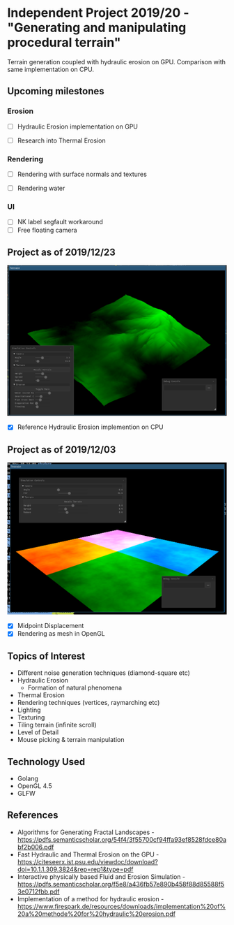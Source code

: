 # Independent Project 2019/20 - "Generating and manipulating procedural terrain"
Terrain generation coupled with hydraulic erosion on GPU. Comparison with same implementation on CPU.

## Upcoming milestones

### Erosion

- [ ] Hydraulic Erosion implementation on GPU
- [ ] Research into Thermal Erosion


### Rendering

- [ ] Rendering with surface normals and textures
- [ ] Rendering water


### UI

- [ ] NK label segfault workaround
- [ ] Free floating camera

## Project as of 2019/12/23
![Project Demo, showing Hydraulic Erosion](demo_2.png)

- [x] Reference Hydraulic Erosion implemention on CPU

## Project as of 2019/12/03
![Project Demo, showing midpoint displacement terrain gen](demo_1.png)

- [x] Midpoint Displacement
- [x] Rendering as mesh in OpenGL

## Topics of Interest
* Different noise generation techniques (diamond-square etc)
* Hydraulic Erosion
    - Formation of natural phenomena
* Thermal Erosion
* Rendering techniques (vertices, raymarching etc)
* Lighting
* Texturing
* Tiling terrain (infinite scroll)
* Level of Detail
* Mouse picking & terrain manipulation

## Technology Used
* Golang
* OpenGL 4.5
* GLFW

## References
* Algorithms for Generating Fractal Landscapes - https://pdfs.semanticscholar.org/54f4/3f55700cf94ffa93ef8528fdce80abf2b006.pdf
* Fast Hydraulic and Thermal Erosion on the GPU - https://citeseerx.ist.psu.edu/viewdoc/download?doi=10.1.1.309.3824&rep=rep1&type=pdf
* Interactive physically based Fluid and Erosion Simulation - https://pdfs.semanticscholar.org/f5e8/a436fb57e890b458f88d85588f53e0712fbb.pdf
* Implementation of a method for hydraulic erosion - https://www.firespark.de/resources/downloads/implementation%20of%20a%20methode%20for%20hydraulic%20erosion.pdf

